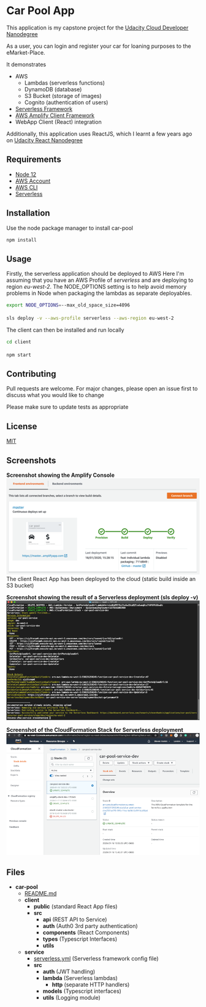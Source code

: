 # Car Pool App

This application is my capstone project for the [Udacity Cloud Developer Nanodegree](https://www.udacity.com/course/cloud-developer-nanodegree--nd9990)

As a user, you can login and register your car for loaning purposes to the eMarket-Place.

It demonstrates
* AWS 
  * Lambdas (serverless functions)
  * DynamoDB (database)
  * S3 Bucket (storage of images)
  * Cognito (authentication of users)
* [Serverless Framework](https://serverless.com/)
* [AWS Amplify Client Framework](https://aws-amplify.github.io/docs/js/react)
* WebApp Client (React) integration

Additionally, this application uses ReactJS, which I learnt a few years ago on [Udacity React Nanodegree](https://www.udacity.com/course/react-nanodegree--nd019) 

## Requirements

* [Node 12](https://nodejs.org/en/)
* [AWS Account](https://portal.aws.amazon.com/gp/aws/developer/registration/index.html)
* [AWS CLI](https://aws.amazon.com/cli/)
* [Serverless](https://serverless.com/framework/docs/getting-started/)

## Installation

Use the node package manager to install car-pool

```bash
npm install
```

## Usage
Firstly, the serverless application should be deployed to AWS
Here I'm assuming that you have an AWS Profile of _serverless_ and are deploying to region _eu-west-2_. The NODE_OPTIONS setting is to help avoid memory problems in Node when packaging the lambdas as separate deployables.
```bash
export NODE_OPTIONS=--max_old_space_size=4096

sls deploy -v --aws-profile serverless --aws-region eu-west-2
```

The client can then be installed and run locally 
```bash
cd client

npm start
```

## Contributing
Pull requests are welcome. For major changes, please open an issue first to discuss what you would like to change

Please make sure to update tests as appropriate

## License
[MIT](https://choosealicense.com/licenses/mit/)

## Screenshots
**Screenshot showing the Amplify Console**
![Image of Client Amplify Deployment](https://github.com/stevenhankin/car-pool/blob/master/screenshots/client-amplify-CD.png)
The client React App has been deployed to the cloud (static build inside an S3 bucket)

**Screenshot showing the result of a Serverless deployment (sls deploy -v)**
![Image of Serverless Deployment](https://github.com/stevenhankin/car-pool/blob/master/screenshots/serverless-deployment.png)

**Screenshot of the CloudFormation Stack for Serverless deployment**
![Image of CloudFormation Summary](https://github.com/stevenhankin/car-pool/blob/master/screenshots/CloudFormationStack-serverless.png)


## Files
- __car\-pool__
   - [README.md](README.md)
   - __client__
     - __public__ (standard React App files)
     - __src__
       - __api__ (REST API to Service)
       - __auth__ (Auth0 3rd party authentication)
       - __components__ (React Components)
       - __types__ (Typescript Interfaces)
       - __utils__
   - __service__
     - [serverless.yml](service/serverless.yml) (Serverless framework config file)
     - __src__
       - __auth__ (JWT handling)
       - __lambda__ (Serverless lambdas)
         - __http__ (separate HTTP handlers)
       - __models__ (Typescript interfaces)
       - __utils__ (Logging module)
